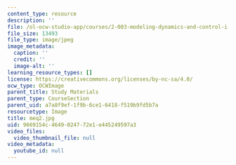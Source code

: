 ```yaml
---
content_type: resource
description: ''
file: /ol-ocw-studio-app/courses/2-003-modeling-dynamics-and-control-i-spring-2005/9669154c4649024772e1e445249597a3_meq2.jpg
file_size: 13493
file_type: image/jpeg
image_metadata:
  caption: ''
  credit: ''
  image-alt: ''
learning_resource_types: []
license: https://creativecommons.org/licenses/by-nc-sa/4.0/
ocw_type: OCWImage
parent_title: Study Materials
parent_type: CourseSection
parent_uid: a7a8f9ef-1f9b-6ce1-6418-f519b9fd5b7a
resourcetype: Image
title: meq2.jpg
uid: 9669154c-4649-0247-72e1-e445249597a3
video_files:
  video_thumbnail_file: null
video_metadata:
  youtube_id: null
---
```

